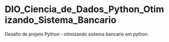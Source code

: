 # DIO_Ciencia_de_Dados_Python_Otimizando_Sistema_Bancario
Desafio de projeto Python - otimizando sistema bancario em python
